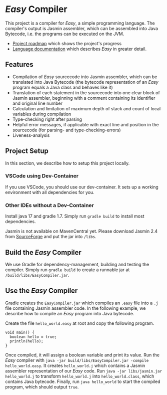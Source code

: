 # _Easy_ Compiler

This project is a compiler for _Easy_, a simple programming language.
The compiler's output is Jasmin assembler, which can be assembled into Java Bytecode, i.e. the programs can be executed on the JVM.

- [Project roadmap](/docs/Roadmap.md) which shows the project's progress
- [Language documentation](/docs/EasyLanguage.md) which describes _Easy_ in greater detail.

## Features

- Compilation of _Easy_ sourcecode into Jasmin assembler, which can be translated into Java Bytecode (the bytecode representation of an _Easy_ program equals a Java class and behaves like it)
- Translation of each statement in the sourcecode into one clear block of Jasmin assembler, beginning with a comment containing its identifier and original line number
- Calculation and limitation of maximum depth of stack and count of local variables during compilation
- Type-checking right after parsing
- Helpful error messages, if applicable with exact line and position in the sourcecode (for parsing- and type-checking-errors)
- Liveness-analysis

## Project Setup

In this section, we describe how to setup this project locally.

### VSCode using Dev-Container

If you use VSCode, you should use our dev-container.
It sets up a working environment with all dependencies for you.

### Other IDEs without a Dev-Container

Install java 17 and gradle 1.7.
Simply run `gradle build` to install most dependencies.

Jasmin is not available on MavenCentral yet.
Please download Jasmin 2.4 from [SourceForge](https://sourceforge.net/projects/jasmin/files/jasmin/jasmin-2.4/) and put the jar into `/libs`.

## Build the _Easy_ Compiler

We use Gradle for dependency-management, building and testing the compiler.
Simply run `gradle build` to create a runnable jar at `/build/libs/EasyCompiler.jar`.

## Use the _Easy_ Compiler

Gradle creates the `EasyCompiler.jar` which compiles an `.easy` file into a `.j` file containing Jasmin assembler code.
In the following example, we describe how to compile an _Easy_ program into Java bytecode.

Create the file `hello_world.easy` at root and copy the following program.

```
void main() {
  boolean hello = true;
  println(hello);
}
```

Once compiled, it will assign a boolean variable and print its value.
Run the _Easy_ compiler with `java -jar build/libs/EasyCompiler.jar -compile hello_world.easy`.
It creates `hello_world.j` which contains a Jasmin assembler representation of our _Easy_ code.
Run `java -jar libs/jasmin.jar hello_world.j` to transform `hello_world.j` into `hello_world.class`, which contains Java bytecode.
Finally, run `java hello_world` to start the compiled program, which should output `true`.

